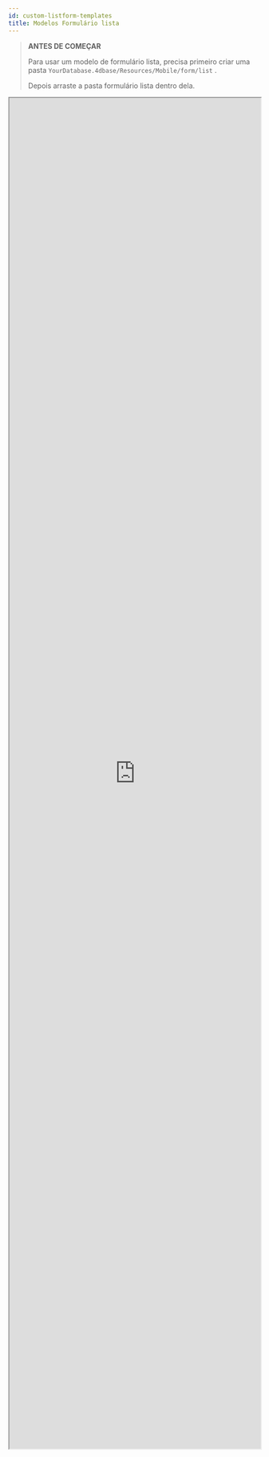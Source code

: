 ```yaml
---
id: custom-listform-templates
title: Modelos Formulário lista
---
```


> **ANTES DE COMEÇAR**
> 
> Para usar um modelo de formulário lista, precisa primeiro criar uma pasta `YourDatabase.4dbase/Resources/Mobile/form/list` .
> 
> Depois arraste a pasta formulário lista dentro dela.

<div markdown="1">

<iframe src="https://4d-for-ios.github.io/gallery/#/type/form-list/picker/0" scrolling="no" height="2700" width="100%" x-bt="1">
</iframe>
</div>